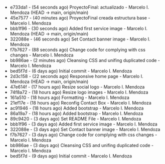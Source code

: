 * e733da1 - (54 seconds ago) ProyectoFinal: actualizado - Marcelo I. Mendoza (HEAD -> main, origin/main)
* 45e7577 - (40 minutes ago) ProyectoFinal creada estructura base - Marcelo I. Mendoza
* bbb1f96 - (30 seconds ago) Added first service image - Marcelo I. Mendoza (HEAD -> main, origin/main)
* 322088e - (46 seconds ago) Set Contact banner image - Marcelo I. Mendoza
* f7b7627 - (88 seconds ago) Change code for complying with css changes - Marcelo I. Mendoza
* bb986ae - (2 minutes ago) Cleansing CSS and unifing duplicated code - Marcelo I. Mendoza
* bed5f7d - (6 days ago) Initial commit - Marcelo I. Mendoza
* 2d3c158 - (22 seconds ago) Responsive home page - Marcelo I. Mendoza (HEAD -> main, origin/main)
* 47e614f - (17 hours ago) Resize social logo - Marcelo I. Mendoza
* 74f8a72 - (18 hours ago) Resize logo images - Marcelo I. Mendoza
* 161a510 - (18 hours ago) Formatting - Marcelo I. Mendoza
* 21ef17e - (18 hours ago) Reconfig Contact Box - Marcelo I. Mendoza
* ac91946 - (18 hours ago) Added bootstrap - Marcelo I. Mendoza
* 86a19a7 - (18 hours ago) Added bootstrap - Marcelo I. Mendoza
* 89c9420 - (3 days ago) Set README File - Marcelo I. Mendoza
* bbb1f96 - (3 days ago) Added first service image - Marcelo I. Mendoza
* 322088e - (3 days ago) Set Contact banner image - Marcelo I. Mendoza
* f7b7627 - (3 days ago) Change code for complying with css changes - Marcelo I. Mendoza
* bb986ae - (3 days ago) Cleansing CSS and unifing duplicated code - Marcelo I. Mendoza
* bed5f7d - (9 days ago) Initial commit - Marcelo I. Mendoza